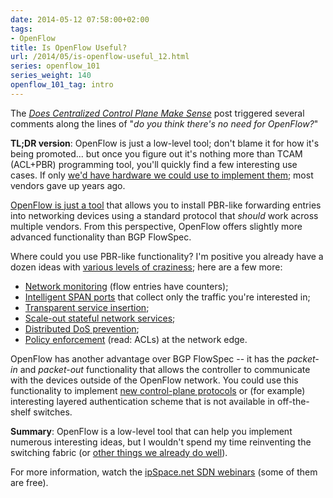 ```yaml
---
date: 2014-05-12 07:58:00+02:00
tags:
- OpenFlow
title: Is OpenFlow Useful?
url: /2014/05/is-openflow-useful_12.html
series: openflow_101
series_weight: 140
openflow_101_tag: intro
---
```

The [*Does Centralized Control Plane Make Sense*](http://blog.ipspace.net/2014/05/does-centralized-control-plane-make.html) post triggered several comments along the lines of "*do you think there's no need for OpenFlow?*"

**TL;DR version**: OpenFlow is just a low-level tool; don't blame it for how it's being promoted... but once you figure out it's nothing more than TCAM (ACL+PBR) programming tool, you'll quickly find a few interesting use cases. If only [we'd have hardware we could use to implement them](/2022/05/openflow-still-kicking.html); most vendors gave up years ago.
<!--more-->
[OpenFlow is just a tool](http://blog.ipspace.net/2011/04/what-is-openflow.html) that allows you to install PBR-like forwarding entries into networking devices using a standard protocol that *should* work across multiple vendors. From this perspective, OpenFlow offers slightly more advanced functionality than BGP FlowSpec.

Where could you use PBR-like functionality? I'm positive you already have a dozen ideas with [various levels of craziness](http://blog.ipspace.net/2013/08/temper-your-macgyver-streak.html); here are a few more:

-   [Network monitoring](http://demo.ipspace.net/get/3%20-%20Network%20Monitoring.mp4) (flow entries have counters);
-   [Intelligent SPAN ports](http://demo.ipspace.net/get/4%20-%20Tap%20Aggregation%20Networks.mp4) that collect only the traffic you're interested in;
-   [Transparent service insertion](http://demo.ipspace.net/get/5%20-%20Service%20Insertion.mp4);
-   [Scale-out stateful network services](http://demo.ipspace.net/get/6%20-%20Scale-out%20Load%20Balancing.mp4);
-   [Distributed DoS prevention](http://demo.ipspace.net/get/7%20-%20Distributed%20DoS%20Prevention.mp4);
-   [Policy enforcement](http://demo.ipspace.net/get/8%20-%20Edge%20Policy%20Enforcement.mp4) (read: ACLs) at the network edge.

OpenFlow has another advantage over BGP FlowSpec -- it has the *packet-in* and *packet-out* functionality that allows the controller to communicate with the devices outside of the OpenFlow network. You could use this functionality to implement [new control-plane protocols](http://blog.ipspace.net/2013/06/implementing-control-plane-protocols.html) or (for example) interesting layered authentication scheme that is not available in off-the-shelf switches.

**Summary**: OpenFlow is a low-level tool that can help you implement numerous interesting ideas, but I wouldn't spend my time reinventing the switching fabric (or [other things we already do well](http://networkheresy.com/2011/11/17/is-openflowsdn-good-at-forwarding/)).

For more information, watch the [ipSpace.net SDN webinars](http://www.ipspace.net/Roadmap/SDN_and_OpenFlow_webinars) (some of them are free).
